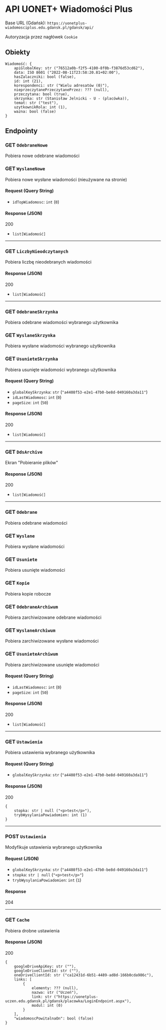 # API UONET+ Wiadomości Plus

Base URL (Gdańsk): `https://uonetplus-wiadomosciplus.edu.gdansk.pl/gdansk/api/`

Autoryzacja przez nagłówek `Cookie`

## Obiekty

```
Wiadomość: {
    apiGlobalKey: str ("76512a0b-f2f5-4100-8f0b-f3876d53cd62"),
    data: ISO 8601 ("2022-08-11T23:58:20.81+02:00"),
    hasZalaczniki: bool (false),
    id: int (21),
    korespondenci: str ("Wielu adresatów (0)"),
    nieprzeczytanePrzeczytanePrzez: ??? (null),
    przeczytana: bool (true),
    skrzynka: str (Stanisław Jelnicki - U - (placówka)),
    temat: str ("test"),
    uzytkownikRola: int (1),
    wazna: bool (false)
}
```

## Endpointy

### GET `OdebraneNowe`

Pobiera nowe odebrane wiadomości

### GET `WyslaneNowe`

Pobiera nowe wysłane wiadomości (nieużywane na stronie)

#### Request (Query String)

- `idTopWiadomosc`: `int` (`0`)

#### Response (JSON)

200

- `list[Wiadomość]`

---

### GET `LiczbyNieodczytanych`

Pobiera liczbę nieodebranych wiadomości

#### Response (JSON)

200

- `list[Wiadomość]`

---

### GET `OdebraneSkrzynka`

Pobiera odebrane wiadomości wybranego użytkownika

### GET `WyslaneSkrzynka`

Pobiera wysłane wiadomości wybranego użytkownika

### GET `UsunieteSkrzynka`

Pobiera usunięte wiadomości wybranego użytkownika

#### Request (Query String)

- `globalKeySkrzynka`: `str` (`"a4408f53-e2e1-47b0-be8d-049160a3da11"`)
- `idLastWiadomosc`: `int` (`0`)
- `pageSize`: `int` (`50`)

#### Response (JSON)

200

- `list[Wiadomość]`

---

### GET `DdsArchive`

Ekran "Pobieranie plików"

#### Response (JSON)

200

- `list[Wiadomość]`

---

### GET `Odebrane`

Pobiera odebrane wiadomości

### GET `Wyslane`

Pobiera wysłane wiadomości

### GET `Usuniete`

Pobiera usunięte wiadomości

### GET `Kopie`

Pobiera kopie robocze

### GET `OdebraneArchiwum`

Pobiera zarchiwizowane odebrane wiadomości

### GET `WyslaneArchiwum`

Pobiera zarchiwizowane wysłane wiadomości

### GET `UsunieteArchiwum`

Pobiera zarchiwizowane usunięte wiadomości

#### Request (Query String)

- `idLastWiadomosc`: `int` (`0`)
- `pageSize`: `int` (`50`)

#### Response (JSON)

200

- `list[Wiadomość]`

---

### GET `Ustawienia`

Pobiera ustawienia wybranego użytkownika

#### Request (Query String)

- `globalKeySkrzynka`: `str` (`"a4408f53-e2e1-47b0-be8d-049160a3da11"`)

#### Response (JSON)

200

```
{
    stopka: str | null ("<p>test</p>"),
    trybWysylaniaPowiadomien: int (1)
}
```

---

### POST `Ustawienia`

Modyfikuje ustawienia wybranego użytkownika

#### Request (JSON)

- `globalKeySkrzynka`: `str` (`"a4408f53-e2e1-47b0-be8d-049160a3da11"`)
- `stopka`: `str | null` (`"<p>test</p>"`)
- `trybWysylaniaPowiadomien`: `int` (`1`)

#### Response

204

---

### GET `Cache`

Pobiera drobne ustawienia

#### Response (JSON)

200

```
{
    googleDriveApiKey: str (""),
    googleDriveClientId: str (""),
    oneDriveClientId: str ("ca12431d-6b51-4489-ad8d-166b0cda986c"),
    links: [
        {
            elementy: ??? (null),
            nazwa: str ("Uczeń"),
            link: str ("https://uonetplus-uczen.edu.gdansk.pl/gdansk/placowka/LoginEndpoint.aspx"),
            modul: int (0)
        }
    ],
    "wiadomoscPowitalnaOn": bool (false)
}
```

